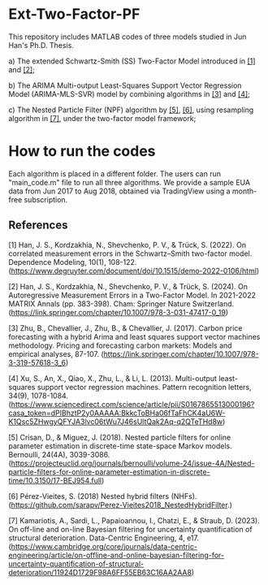 # Ext-Two-Factor-PF

This repository includes MATLAB codes of three models studied in Jun Han's Ph.D. Thesis.

a) The extended Schwartz-Smith (SS) Two-Factor Model introduced in [[1]](#ref-han1) and [[2]](#ref-han2);

b) The ARIMA Multi-output Least-Squares Support Vector Regression Model (ARIMA-MLS-SVR) model by combining algorithms in [[3]](#ref-zhu) and [[4]](#ref-xu);

c) The Nested Particle Filter (NPF) algorithm by [[5]](#ref-crisan), [[6]](#ref-perez-vieites), using resampling algorithm in [[7]](#ref-kamariotis), under the two-factor model framework;

# How to run the codes

Each algorithm is placed in a different folder. The users can run "main_code.m" file to run all three algorithms. We provide a sample EUA data from Jun 2017 to Aug 2018, obtained via TradingView using a month-free subscription.

## References
<a id="ref-han1"></a> [1] Han, J. S., Kordzakhia, N., Shevchenko, P. V., & Trück, S. (2022). On correlated measurement errors in the Schwartz–Smith two-factor model. Dependence Modeling, 10(1), 108-122. (https://www.degruyter.com/document/doi/10.1515/demo-2022-0106/html)

<a id="ref-han2"></a> [2] Han, J. S., Kordzakhia, N., Shevchenko, P. V., & Trück, S. (2024). On Autoregressive Measurement Errors in a Two-Factor Model. In 2021-2022 MATRIX Annals (pp. 383-398). Cham: Springer Nature Switzerland. (https://link.springer.com/chapter/10.1007/978-3-031-47417-0_19)

<a id="ref-zhu"></a> [3] Zhu, B., Chevallier, J., Zhu, B., & Chevallier, J. (2017). Carbon price forecasting with a hybrid Arima and least squares support vector machines methodology. Pricing and forecasting carbon markets: Models and empirical analyses, 87-107. (https://link.springer.com/chapter/10.1007/978-3-319-57618-3_6)

<a id="ref-xu"></a> [4] Xu, S., An, X., Qiao, X., Zhu, L., & Li, L. (2013). Multi-output least-squares support vector regression machines. Pattern recognition letters, 34(9), 1078-1084.  (https://www.sciencedirect.com/science/article/pii/S0167865513000196?casa_token=dPIBhztP2y0AAAAA:BkkcToBHa06fTaFhCK4aU6W-K1Qsc5ZHwgyQFYJA3lvc06tWu7J46sUltQak2Aq-q2QTeTHd8w)

<a id="ref-crisan"></a> [5] Crisan, D., & Miguez, J. (2018). Nested particle filters for online parameter estimation in discrete-time state-space Markov models. Bernoulli, 24(4A), 3039-3086. (https://projecteuclid.org/journals/bernoulli/volume-24/issue-4A/Nested-particle-filters-for-online-parameter-estimation-in-discrete-time/10.3150/17-BEJ954.full)

<a id="ref-perez-vieites"></a> [6] Pérez-Vieites, S. (2018) Nested hybrid filters (NHFs). (https://github.com/sarapv/Perez-Vieites2018_NestedHybridFilter.)

<a id="ref-kamariotis"></a> [7] Kamariotis, A., Sardi, L., Papaioannou, I., Chatzi, E., & Straub, D. (2023). On off-line and on-line Bayesian filtering for uncertainty quantification of structural deterioration. Data-Centric Engineering, 4, e17. (https://www.cambridge.org/core/journals/data-centric-engineering/article/on-offline-and-online-bayesian-filtering-for-uncertainty-quantification-of-structural-deterioration/11924D1729F98A6FF55EB63C16AA2AA8)
